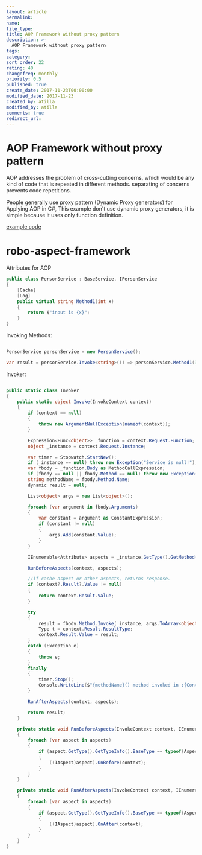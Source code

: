 ```yaml
---
layout: article
permalink:
name:
file_type:
title: AOP Framework without proxy pattern
description: >-
  AOP Framework without proxy pattern
tags:  
category:  
sort_order: 22
rating: 40
changefreq: monthly
priority: 0.5
published: true
create_date: 2017-11-23T00:00:00
modified_date: 2017-11-23
created_by: atilla
modified_by: atilla
comments: true
redirect_url:
---
```


# AOP Framework without proxy pattern

AOP addresses the problem of cross-cutting concerns, which would be any kind of code that is repeated in different methods.
separating of concerns prevents code repetitions.

People generally use proxy pattern (Dynamic Proxy generators) for Applying AOP in C#,
This example don't use dynamic proxy generators, it is simple because it uses only function definition.


[example code](https://github.com/atillatan/robo-aspect-framework)


# robo-aspect-framework

Attributes for AOP

```csharp
public class PersonService : BaseService, IPersonService
{
    [Cache]
    [Log]
    public virtual string Method1(int x)
    {
        return $"input is {x}";
    }
}
```

Invoking Methods:

```csharp

PersonService personService = new PersonService();

var result = personService.Invoke<string>(() => personService.Method1(3));

```



Invoker:


```csharp

public static class Invoker
{
    public static object Invoke(InvokeContext context)
    {
        if (context == null)
        {
            throw new ArgumentNullException(nameof(context));
        }

        Expression<Func<object>> _function = context.Request.Function;
        object _instance = context.Request.Instance;

        var timer = Stopwatch.StartNew();
        if (_instance == null) throw new Exception("Service is null!");
        var fbody = _function.Body as MethodCallExpression;
        if (fbody == null || fbody.Method == null) throw new Exception("Expression must be a method call.");
        string methodName = fbody.Method.Name;
        dynamic result = null;

        List<object> args = new List<object>();

        foreach (var argument in fbody.Arguments)
        {
            var constant = argument as ConstantExpression;
            if (constant != null)
            {
                args.Add(constant.Value);
            }
        }

        IEnumerable<Attribute> aspects = _instance.GetType().GetMethod(methodName).GetCustomAttributes(true);

        RunBeforeAspects(context, aspects);

        //if cache aspect or other aspects, returns response.
        if (context?.Result?.Value != null)
        {
            return context.Result.Value;
        }

        try
        {
            result = fbody.Method.Invoke(_instance, args.ToArray<object>());
            Type t = context.Result.ResultType;
            context.Result.Value = result;
        }
        catch (Exception e)
        {
            throw e;
        }
        finally
        {
            timer.Stop();
            Console.WriteLine($"{methodName}() method invoked in :{Convert.ToDouble(timer.ElapsedMilliseconds)}ms ");
        }

        RunAfterAspects(context, aspects);

        return result;
    }

    private static void RunBeforeAspects(InvokeContext context, IEnumerable<Attribute> aspects)
    {
        foreach (var aspect in aspects)
        {
            if (aspect.GetType().GetTypeInfo().BaseType == typeof(AspectBase))
            {
                ((IAspect)aspect).OnBefore(context);
            }
        }
    }

    private static void RunAfterAspects(InvokeContext context, IEnumerable<Attribute> aspects)
    {
        foreach (var aspect in aspects)
        {
            if (aspect.GetType().GetTypeInfo().BaseType == typeof(AspectBase))
            {
                ((IAspect)aspect).OnAfter(context);
            }
        }
    }
}
```
